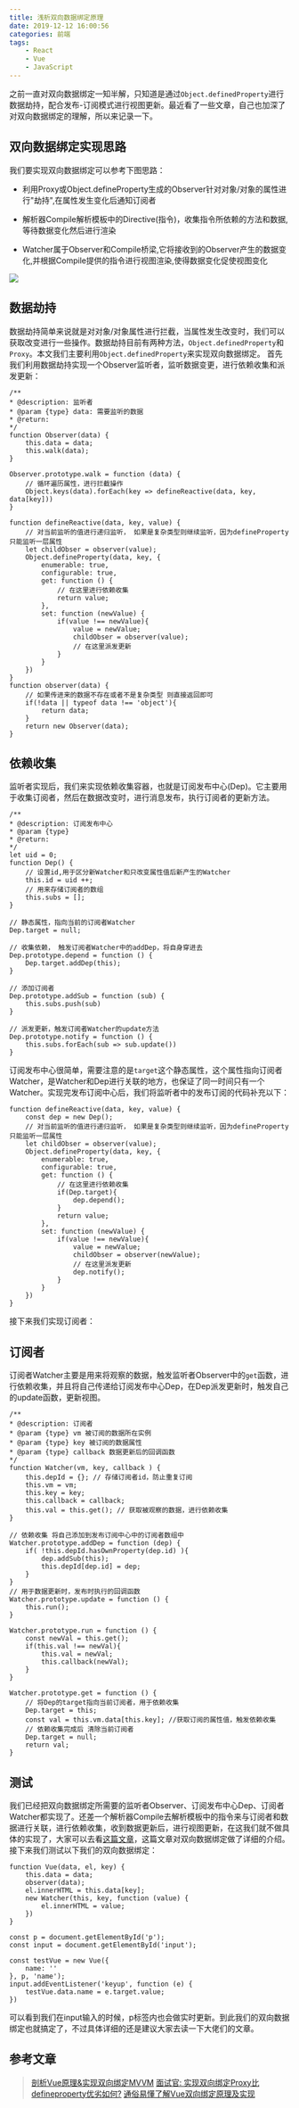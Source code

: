 ```yaml
---
title: 浅析双向数据绑定原理
date: 2019-12-12 16:00:56
categories: 前端
tags:
    - React
    - Vue
    - JavaScript
---
```

之前一直对双向数据绑定一知半解，只知道是通过`Object.definedProperty`进行数据劫持，配合发布-订阅模式进行视图更新。最近看了一些文章，自己也加深了对双向数据绑定的理解，所以来记录一下。

## 双向数据绑定实现思路
我们要实现双向数据绑定可以参考下图思路：
+ 利用Proxy或Object.defineProperty生成的Observer针对对象/对象的属性进行"劫持",在属性发生变化后通知订阅者
- 解析器Compile解析模板中的Directive(指令)，收集指令所依赖的方法和数据,等待数据变化然后进行渲染
* Watcher属于Observer和Compile桥梁,它将接收到的Observer产生的数据变化,并根据Compile提供的指令进行视图渲染,使得数据变化促使视图变化

![](https://raw.githubusercontent.com/zk8080/blog-picture/master/img/162b38ab2d635662.png)

## 数据劫持
数据劫持简单来说就是对对象/对象属性进行拦截，当属性发生改变时，我们可以获取改变进行一些操作。数据劫持目前有两种方法，`Object.definedProperty`和`Proxy`。本文我们主要利用`Object.definedProperty`来实现双向数据绑定。
首先我们利用数据劫持实现一个Observer监听者，监听数据变更，进行依赖收集和派发更新：
```
/**
* @description: 监听者
* @param {type} data: 需要监听的数据
* @return: 
*/
function Observer(data) {
    this.data = data;
    this.walk(data);
} 

Observer.prototype.walk = function (data) {
    // 循环遍历属性，进行拦截操作
    Object.keys(data).forEach(key => defineReactive(data, key, data[key]))
}

function defineReactive(data, key, value) {
    // 对当前监听的值进行递归监听， 如果是复杂类型则继续监听，因为defineProperty只能监听一层属性
    let childObser = observer(value);
    Object.defineProperty(data, key, {
        enumerable: true,
        configurable: true,
        get: function () {
            // 在这里进行依赖收集
            return value;
        },
        set: function (newValue) {
            if(value !== newValue){
                value = newValue;
                childObser = observer(value);
                // 在这里派发更新
            }
        }
    })
}
function observer(data) {
    // 如果传进来的数据不存在或者不是复杂类型 则直接返回即可
    if(!data || typeof data !== 'object'){
        return data;
    }
    return new Observer(data);
}

```

## 依赖收集
监听者实现后，我们来实现依赖收集容器，也就是订阅发布中心(Dep)。它主要用于收集订阅者，然后在数据改变时，进行消息发布，执行订阅者的更新方法。
```
/**
* @description: 订阅发布中心
* @param {type} 
* @return: 
*/
let uid = 0;
function Dep() {
    // 设置id,用于区分新Watcher和只改变属性值后新产生的Watcher
    this.id = uid ++;
    // 用来存储订阅者的数组
    this.subs = [];
}

// 静态属性，指向当前的订阅者Watcher
Dep.target = null;

// 收集依赖， 触发订阅者Watcher中的addDep，将自身穿进去
Dep.prototype.depend = function () {
    Dep.target.addDep(this);
}

// 添加订阅者
Dep.prototype.addSub = function (sub) {
    this.subs.push(sub)
}

// 派发更新，触发订阅者Watcher的update方法
Dep.prototype.notify = function () {
    this.subs.forEach(sub => sub.update())
}
```
订阅发布中心很简单，需要注意的是`target`这个静态属性，这个属性指向订阅者Watcher，是Watcher和Dep进行关联的地方，也保证了同一时间只有一个Watcher。实现完发布订阅中心后，我们将监听者中的发布订阅的代码补充以下：
```
function defineReactive(data, key, value) {
    const dep = new Dep();
    // 对当前监听的值进行递归监听， 如果是复杂类型则继续监听，因为defineProperty只能监听一层属性
    let childObser = observer(value);
    Object.defineProperty(data, key, {
        enumerable: true,
        configurable: true,
        get: function () {
            // 在这里进行依赖收集
            if(Dep.target){
                dep.depend();
            }
            return value;
        },
        set: function (newValue) {
            if(value !== newValue){
                value = newValue;
                childObser = observer(newValue);
                // 在这里派发更新
                dep.notify();
            }
        }
    })
}
```
接下来我们实现订阅者：

## 订阅者
订阅者Watcher主要是用来将观察的数据，触发监听者Observer中的`get`函数，进行依赖收集，并且将自己传递给订阅发布中心Dep，在Dep派发更新时，触发自己的update函数，更新视图。
```
/**
* @description: 订阅者
* @param {type} vm 被订阅的数据所在实例
* @param {type} key 被订阅的数据属性
* @param {type} callback 数据更新后的回调函数
*/
function Watcher(vm, key, callback ) {
    this.depId = {}; // 存储订阅者id，防止重复订阅
    this.vm = vm;
    this.key = key;
    this.callback = callback;
    this.val = this.get(); // 获取被观察的数据，进行依赖收集
}

// 依赖收集 将自己添加到发布订阅中心中的订阅者数组中
Watcher.prototype.addDep = function (dep) {
    if( !this.depId.hasOwnProperty(dep.id) ){
        dep.addSub(this);
        this.depId[dep.id] = dep;
    }
}
// 用于数据更新时，发布时执行的回调函数
Watcher.prototype.update = function () {
    this.run();
}

Watcher.prototype.run = function () {
    const newVal = this.get();
    if(this.val !== newVal){
        this.val = newVal;
        this.callback(newVal);
    }
}

Watcher.prototype.get = function () {
    // 将Dep的target指向当前订阅者，用于依赖收集
    Dep.target = this;
    const val = this.vm.data[this.key]; //获取订阅的属性值，触发依赖收集
    // 依赖收集完成后 清除当前订阅者
    Dep.target = null;
    return val;
}
```

## 测试
我们已经把双向数据绑定所需要的监听者Observer、订阅发布中心Dep、订阅者Watcher都实现了。还差一个解析器Compile去解析模板中的指令来与订阅者和数据进行关联，进行依赖收集，收到数据更新后，进行视图更新，在这我们就不做具体的实现了，大家可以去看[这篇文章](https://segmentfault.com/a/1190000006599500)，这篇文章对双向数据绑定做了详细的介绍。接下来我们测试以下我们的双向数据绑定：
```
function Vue(data, el, key) {
    this.data = data;
    observer(data);
    el.innerHTML = this.data[key];
    new Watcher(this, key, function (value) {
        el.innerHTML = value;
    })
}

const p = document.getElementById('p');
const input = document.getElementById('input');

const testVue = new Vue({
    name: ''
}, p, 'name');
input.addEventListener('keyup', function (e) {
    testVue.data.name = e.target.value;
})
```
可以看到我们在input输入的时候，p标签内也会做实时更新。到此我们的双向数据绑定也就搞定了，不过具体详细的还是建议大家去读一下大佬们的文章。

## 参考文章
> [剖析Vue原理&实现双向绑定MVVM](https://segmentfault.com/a/1190000006599500)
> [面试官: 实现双向绑定Proxy比defineproperty优劣如何?](https://juejin.im/post/5acd0c8a6fb9a028da7cdfaf#heading-11)
> [通俗易懂了解Vue双向绑定原理及实现](https://www.cnblogs.com/wangjiachen666/p/9883916.html)
